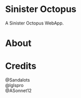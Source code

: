 # Sinister Octopus
A Sinister Octopus WebApp.

# About 

# Credits
@Sandalots
<br>
@lglspro
<br>
@ASonnet12
